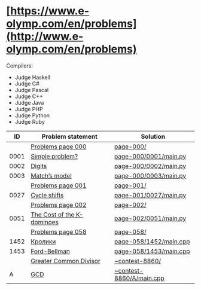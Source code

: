 # [https://www.e-olymp.com/en/problems](http://www.e-olymp.com/en/problems)

Compilers:

- Judge Haskell
- Judge C#
- Judge Pascal
- Judge C++
- Judge Java
- Judge PHP
- Judge Python
- Judge Ruby


| ID   | Problem statement                                                    | Solution                                             |
|------|----------------------------------------------------------------------|------------------------------------------------------|
|      | [Problems page 000](https://www.e-olymp.com/en/problems?page=0)      | [page-000/](page-000/)                               |
| 0001 | [Simple problem?](https://www.e-olymp.com/en/problems/1)             | [page-000/0001/main.py](page-000/0001/main.py)       |
| 0002 | [Digits](https://www.e-olymp.com/en/problems/2)                      | [page-000/0002/main.py](page-000/0002/main.py)       |
| 0003 | [Match’s model](https://www.e-olymp.com/en/problems/3)               | [page-000/0003/main.py](page-000/0003/main.py)       |
|      | [Problems page 001](https://www.e-olymp.com/en/problems?page=1)      | [page-001/](page-001/)                               |
| 0027 | [Cycle shifts](https://www.e-olymp.com/en/problems/27)               | [page-001/0027/main.py](page-001/0027/main.py)       |
|      | [Problems page 002](https://www.e-olymp.com/en/problems?page=2)      | [page-002/](page-002/)                               |
| 0051 | [The Cost of the K-dominoes](https://www.e-olymp.com/ru/problems/51) | [page-002/0051/main.py](page-002/0051/main.py)       |
|      | [Problems page 058](https://www.e-olymp.com/en/problems?page=58)     | [page-058/](page-058/)                               |
| 1452 | [Кролики](https://www.e-olymp.com/en/problems/1452)                  | [page-058/1452/main.cpp](page-058/1452/main.cpp)     |
| 1453 | [Ford-Bellman](https://www.e-olymp.com/en/problems/1453)             | [page-058/1453/main.cpp](page-058/1453/main.cpp)     |
|      | [Greater Common Divisor](https://www.e-olymp.com/en/contests/8860)   | [~contest-8860/](~contest-8860/)                     |
| A    | [GCD](https://www.e-olymp.com/en/contests/8860/problems/76518)       | [~contest-8860/A/main.cpp](~contest-8860/A/main.cpp) |

